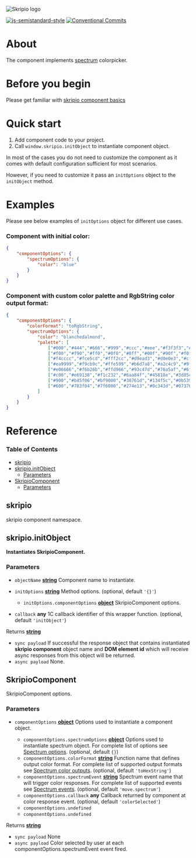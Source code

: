 ![Skripio logo](/src/assets/logo.svg)

[![js-semistandard-style](https://img.shields.io/badge/code%20style-semistandard-brightgreen.svg?style=flat-square)](https://github.com/standard/semistandard)
[![Conventional Commits](https://img.shields.io/badge/Conventional%20Commits-1.0.0-yellow.svg)](https://conventionalcommits.org)

# About

The component implements [spectrum](https://seballot.github.io/spectrum/) colorpicker.

# Before you begin

Please get familiar with [skripio component basics](https://github.com/fmecgroup/skripio-intro/)

# Quick start

1.  Add component code to your project.
2.  Call `window.skripio.initObject` to instantiate component object.

In most of the cases you do not need to customize the component as it comes with default configuration sufficient for most scenarios.

However, if you need to customize it pass an `initOptions` object to the `initObject` method.

# Examples

Please see below examples of `initOptions` object for different use cases.

### Component with **initial color**:

```JSON
{
    "componentOptions": {
        "spectrumOptions": {
            "color": "blue"
        }
    }
}
```

### Component with **custom color palette** and **RgbString** color output format:

```JSON
{
    "componentOptions": {
        "colorFormat": "toRgbString",
        "spectrumOptions": {
            "color": "blanchedalmond",
            "palette": [
                ["#000","#444","#666","#999","#ccc","#eee","#f3f3f3","#fff"],
                ["#f00","#f90","#ff0","#0f0","#0ff","#00f","#90f","#f0f"],
                ["#f4cccc","#fce5cd","#fff2cc","#d9ead3","#d0e0e3","#cfe2f3","#d9d2e9","#ead1dc"],
                ["#ea9999","#f9cb9c","#ffe599","#b6d7a8","#a2c4c9","#9fc5e8","#b4a7d6","#d5a6bd"],
                ["#e06666","#f6b26b","#ffd966","#93c47d","#76a5af","#6fa8dc","#8e7cc3","#c27ba0"],
                ["#c00","#e69138","#f1c232","#6aa84f","#45818e","#3d85c6","#674ea7","#a64d79"],
                ["#900","#b45f06","#bf9000","#38761d","#134f5c","#0b5394","#351c75","#741b47"],
                ["#600","#783f04","#7f6000","#274e13","#0c343d","#073763","#20124d","#4c1130"]
            ]
        }
    }
}
```

# Reference

<!-- Generated by documentation.js. Update this documentation by updating the source code. -->

### Table of Contents

*   [skripio](#skripio)
*   [skripio.initObject](#skripioinitobject)
    *   [Parameters](#parameters)
*   [SkripioComponent](#skripiocomponent)
    *   [Parameters](#parameters-1)

## skripio

skripio component namespace.

## skripio.initObject

**Instantiates SkripioComponent.**

### Parameters

*   `objectName` **[string](https://developer.mozilla.org/docs/Web/JavaScript/Reference/Global_Objects/String)** Component name to instantiate.
*   `initOptions` **[string](https://developer.mozilla.org/docs/Web/JavaScript/Reference/Global_Objects/String)** Method options. (optional, default `'{}'`)

    *   `initOptions.componentOptions` **[object](https://developer.mozilla.org/docs/Web/JavaScript/Reference/Global_Objects/Object)** SkripioComponent options.
*   `callback` **any** 1C callback identifier of this wrapper function. (optional, default `'initObject'`)

Returns **[string](https://developer.mozilla.org/docs/Web/JavaScript/Reference/Global_Objects/String)** <br>
- `sync payload`  If successful the response object that contains instantiated **skripio component** object name and **DOM element id** which will receive async responses from this object will be returned. <br>
- `async payload` None.

## SkripioComponent

SkripioComponent options.

### Parameters

*   `componentOptions` **[object](https://developer.mozilla.org/docs/Web/JavaScript/Reference/Global_Objects/Object)** Options used to instantiate a component object.

    *   `componentOptions.spectrumOptions` **[object](https://developer.mozilla.org/docs/Web/JavaScript/Reference/Global_Objects/Object)** Options used to instantiate spectrum object. For complete list of options see [Spectrum options](https://seballot.github.io/spectrum/#options). (optional, default `{}`)
    *   `componentOptions.colorFormat` **[string](https://developer.mozilla.org/docs/Web/JavaScript/Reference/Global_Objects/String)** Function name that defines output color format. For complete list of supported output formats see [Spectrum color outputs](https://seballot.github.io/spectrum/#details-acceptedColorInputs). (optional, default `'toHexString'`)
    *   `componentOptions.spectrumEvent` **[string](https://developer.mozilla.org/docs/Web/JavaScript/Reference/Global_Objects/String)** Spectrum event name that will trigger color responses. For complete list of supported events see [Spectrum events](https://seballot.github.io/spectrum/#events). (optional, default `'move.spectrum'`)
    *   `componentOptions.callback` **any** Callback returned by component at color response event. (optional, default `'colorSelected'`)
    *   `componentOptions.undefined`  
    *   `componentOptions.undefined`  

Returns **[string](https://developer.mozilla.org/docs/Web/JavaScript/Reference/Global_Objects/String)** <br>
- `sync payload`  None <br>
- `async payload` Color selected by user at each componentOptions.spectrumEvent event fired.
